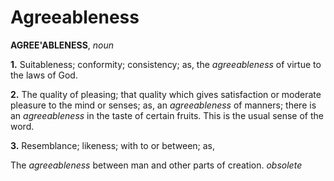 # Agreeableness

**AGREE'ABLENESS**, _noun_

**1.** Suitableness; conformity; consistency; as, the _agreeableness_ of virtue to the laws of God.

**2.** The quality of pleasing; that quality which gives satisfaction or moderate pleasure to the mind or senses; as, an _agreeableness_ of manners; there is an _agreeableness_ in the taste of certain fruits. This is the usual sense of the word.

**3.** Resemblance; likeness; with to or between; as,

The _agreeableness_ between man and other parts of creation. _obsolete_